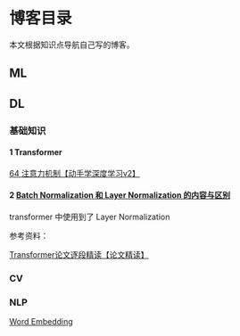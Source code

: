 # 博客目录

本文根据知识点导航自己写的博客。

## ML

## DL

### 基础知识

#### 1 Transformer

[64 注意力机制【动手学深度学习v2】](https://www.bilibili.com/video/BV1264y1i7R1?spm_id_from=333.999.0.0)



#### 2 [Batch Normalization 和 Layer Normalization 的内容与区别]()

transformer 中使用到了 Layer Normalization

参考资料：

[Transformer论文逐段精读【论文精读】](https://www.bilibili.com/video/BV1pu411o7BE?spm_id_from=333.999.0.0)



### CV

### NLP

[Word Embedding](https://www.youtube.com/watch?v=X7PH3NuYW0Q)

